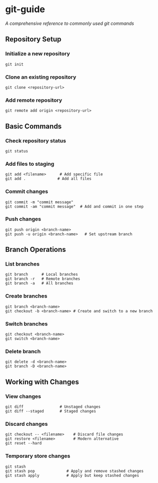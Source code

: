 # git-guide
*A comprehensive reference to commonly used git commands*

## Repository Setup

### Initialize a new repository
```git
git init
```
### Clone an existing repository
```git
git clone <repository-url>
```
### Add remote repository
```git
git remote add origin <repository-url>
```
## Basic Commands

### Check repository status
```git
git status
```
### Add files to staging
```git
git add <filename>      # Add specific file
git add .              # Add all files
```
### Commit changes
```git
git commit -m "commit message"
git commit -am "commit message"  # Add and commit in one step    
```
### Push changes
```git
git push origin <branch-name>
git push -u origin <branch-name>   # Set upstream branch
```
## Branch Operations

### List branches
```git
git branch      # Local branches
git branch -r   # Remote branches
git branch -a   # All branches
```
### Create branches
```git
git branch <branch-name>
git checkout -b <branch-name> # Create and switch to a new branch
```
### Switch branches
```git
git checkout <branch-name>
git switch <branch-name>
```
### Delete branch
```git
git delete -d <branch-name>
git branch -D <branch-name>
```

## Working with Changes

### View changes
```git
git diff                # Unstaged changes
git diff --staged       # Staged changes
```
### Discard changes
```git
git checkout -- <filename>    # Discard file changes
git restore <filename>        # Modern alternative
git reset --hard    
```
### Temporary store changes
```git
git stash
git stash pop              # Apply and remove stashed changes
git stash apply            # Apply but keep stashed changes
```
